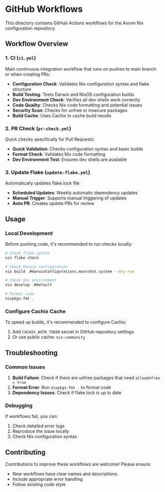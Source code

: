 # GitHub Workflows

This directory contains GitHub Actions workflows for the Axiom Nix configuration repository.

## Workflow Overview

### 1. CI (`ci.yml`)
Main continuous integration workflow that runs on pushes to main branch or when creating PRs:

- **Configuration Check**: Validates Nix configuration syntax and flake structure
- **Build Testing**: Tests Darwin and NixOS configuration builds
- **Dev Environment Check**: Verifies all dev shells work correctly
- **Code Quality**: Checks Nix code formatting and potential issues
- **Security Scan**: Checks for unfree or insecure packages
- **Build Cache**: Uses Cachix to cache build results

### 2. PR Check (`pr-check.yml`)
Quick checks specifically for Pull Requests:

- **Quick Validation**: Checks configuration syntax and basic builds
- **Format Check**: Validates Nix code formatting
- **Dev Environment Test**: Ensures dev shells are available

### 3. Update Flake (`update-flake.yml`)
Automatically updates flake.lock file:

- **Scheduled Updates**: Weekly automatic dependency updates
- **Manual Trigger**: Supports manual triggering of updates
- **Auto PR**: Creates update PRs for review

## Usage

### Local Development
Before pushing code, it's recommended to run checks locally:

```bash
# Check flake syntax
nix flake check

# Check Darwin configuration
nix build .#darwinConfigurations.moonshot.system --dry-run

# Check dev environment
nix develop .#default

# Format code
nixpkgs-fmt .
```

### Configure Cachix Cache
To speed up builds, it's recommended to configure Cachix:

1. Add `CACHIX_AUTH_TOKEN` secret in GitHub repository settings
2. Or use public cache: `nix-community`

## Troubleshooting

### Common Issues

1. **Build Failure**: Check if there are unfree packages that need `allowUnfree = true`
2. **Format Error**: Run `nixpkgs-fmt .` to format code
3. **Dependency Issues**: Check if flake.lock is up to date

### Debugging

If workflows fail, you can:

1. Check detailed error logs
2. Reproduce the issue locally
3. Check Nix configuration syntax

## Contributing

Contributions to improve these workflows are welcome! Please ensure:

- New workflows have clear names and descriptions
- Include appropriate error handling
- Follow existing code style
